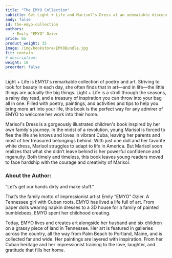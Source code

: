 ```yaml
---
title: "The EMYO Collection"
subtitle: Get Light + Life​ and Marisol's Dress at an unbeatable discount.
andy: false
id: the-emyo-collection
authors:
   - Emily "EMYO" Ozier
price: 65
product_weight: 35
image: /img/bookstore/EMYOBundle.jpg
fit: contain
# description: 
weight: 18
preorder: false
---
```


Light + Life is EMYO's remarkable collection of poetry and art. Striving to look for beauty in each day, she often finds that in art—and in life—the little things are actually the big things. Light + Life is a stroll through the seasons, a rainy day read, and a treasury of inspiration you can throw into your bag all in one. Filled with poetry, paintings, and activities and tips to help you bring more art into your life, this book is the perfect way for any admirer of EMYO to welcome her work into their home.

Marisol's Dress is a gorgeously illustrated children's book inspired by her own family's journey. In the midst of a revolution, young Marisol is forced to flee the life she knows and loves in vibrant Cuba, leaving her parents and most of her treasured belongings behind. With just one doll and her favorite white dress, Marisol struggles to adapt to life in America. But Marisol soon realizes that what she didn’t leave behind is her powerful confidence and ingenuity. Both timely and timeless, this book leaves young readers moved to face hardship with the courage and creativity of Marisol.

### About the Author:
“Let’s get our hands dirty and make stuff.”

That’s the family motto of impressionist artist Emily “EMYO” Ozier. A Tennessee girl with Cuban roots, EMYO has lived a life full of art. From paper dolls wearing napkin dresses to a 3D house for a family of painted bumblebees, EMYO spent her childhood creating.

Today, EMYO lives and creates art alongside her husband and six children on a grassy piece of land in Tennessee. Her art is featured in galleries across the country, all the way from Palm Beach to Portland, Maine, and is collected far and wide. Her paintings are layered with inspiration. From her Cuban heritage and her impressionist training to the love, laughter, and gratitude that fills her home.​